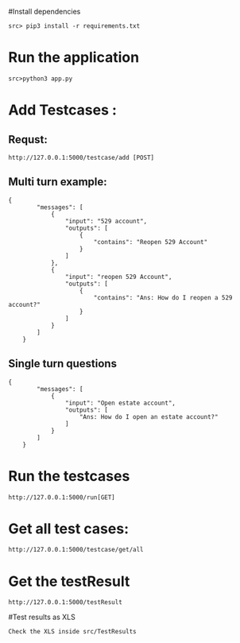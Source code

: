 #Install dependencies
```
src> pip3 install -r requirements.txt
```
# Run the application
```
src>python3 app.py
```
# Add Testcases :
## Requst:
```
http://127.0.0.1:5000/testcase/add [POST]
```
## Multi turn example:
```
{
        "messages": [
            {
                "input": "529 account",
                "outputs": [
                    {
                        "contains": "Reopen 529 Account"
                    }
                ]
            },
            {
                "input": "reopen 529 Account",
                "outputs": [
                    {
                        "contains": "Ans: How do I reopen a 529 account?"
                    }
                ]
            }
        ]
    }
```
## Single turn questions
```
{
        "messages": [
            {
                "input": "Open estate account",
                "outputs": [
                    "Ans: How do I open an estate account?"
                ]
            }
        ]
    }
```
# Run the testcases
```
http://127.0.0.1:5000/run[GET]
```
# Get all test cases:
```
http://127.0.0.1:5000/testcase/get/all
```
# Get the testResult
```
http://127.0.0.1:5000/testResult
```
#Test results as XLS
```
Check the XLS inside src/TestResults
```
